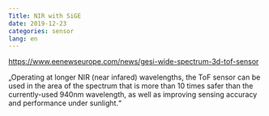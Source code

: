 ```yaml
---
Title: NIR with SiGE
date: 2019-12-23
categories: sensor
lang: en
---
```


https://www.eenewseurope.com/news/gesi-wide-spectrum-3d-tof-sensor

„Operating at longer NIR (near infared) wavelengths, the ToF sensor can be used in the area of the spectrum that is more than 10 times safer than the currently-used 940nm wavelength, as well as improving sensing accuracy and performance under sunlight.“
